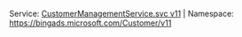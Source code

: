 Service: [CustomerManagementService.svc v11](https://clientcenter.api.bingads.microsoft.com/Api/CustomerManagement/v11/CustomerManagementService.svc) | Namespace: https://bingads.microsoft.com/Customer/v11
